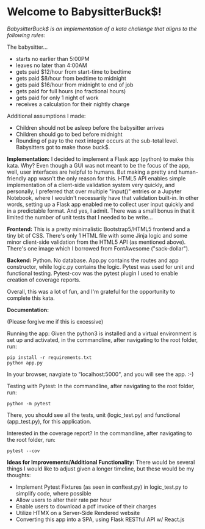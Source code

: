 # Welcome to BabysitterBuck$!


*BabysitterBuck$ is an implementation of a kata challenge that aligns to the following rules:*

The babysitter...
- starts no earlier than 5:00PM
- leaves no later than 4:00AM
- gets paid $12/hour from start-time to bedtime
- gets paid $8/hour from bedtime to midnight
- gets paid $16/hour from midnight to end of job
- gets paid for full hours (no fractional hours)
- gets paid for only 1 night of work
- receives a calculation for their nightly charge
 
Additional assumptions I made:
- Children should not be asleep before the babysitter arrives
- Children should go to bed before midnight
- Rounding of pay to the next integer occurs at the sub-total level. Babysitters got to make those buck$. 

**Implementation:**
I decided to implement a Flask app (python) to make this kata. Why? Even though a GUI was not meant to be the focus of the app, well, user interfaces are helpful to humans. But making a pretty and human-friendly app wasn't the only reason for this. HTML5 API enables simple implementation of a client-side validation system very quickly, and personally, I preferred that over multiple "input()" entries or a Jupyter Notebook, where I wouldn't necessarily have that validation built-in. In other words, setting up a Flask app enabled me to collect user input quickly and in a predictable format. And yes, I admit. There was a small bonus in that it limited the number of unit tests that I needed to be write...


**Frontend:** This is a pretty minimalistic Bootstrap5/HTML5 frontend and a tiny bit of CSS. There's only 1 HTML file with some Jinja logic and some minor client-side validation from the HTML5 API (as mentioned above). There's one image which I borrowed from FontAwesome ("sack-dollar"). 


**Backend:** Python. No database. App.py contains the routes and app constructor, while logic.py contains the logic. Pytest was used for unit and functional testing. Pytest-cov was the pytest plugin I used to enable creation of coverage reports.  

Overall, this was a lot of fun, and I'm grateful for the opportunity to complete this kata. 

**Documentation:**

(Please forgive me if this is excessive)

Running the app:
Given the python3 is installed and a virtual environment is set up and activated, in the commandline, after navigating to the root folder, run: 
```
pip install -r requirements.txt
python app.py
```
In your browser, navgiate to "localhost:5000", and you will see the app. :-)

Testing with Pytest:
In the commandline, after navigating to the root folder, run: 
```
python -m pytest
```
There, you should see all the tests, unit (logic_test.py) and functional (app_test.py), for this application. 

Interested in the coverage report?
In the commandline, after navigating to the root folder, run: 
```
pytest --cov
```

**Ideas for Improvements/Additional Functionality:**
There would be several things I would like to adjust given a longer timeline, but these would be my thoughts:
- Implement Pytest Fixtures (as seen in conftest.py) in logic_test.py to simplify code, where possible
- Allow users to alter their rate per hour
- Enable users to download a pdf invoice of their charges
- Utilize HTMX on a Server-Side Rendered website
- Converting this app into a SPA, using Flask RESTful API w/ React.js



